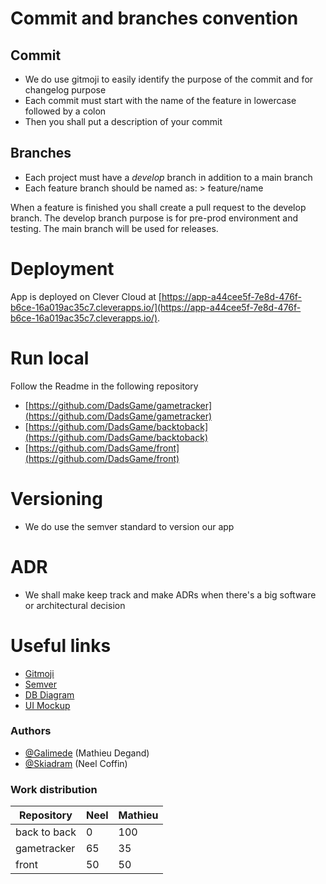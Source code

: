 # Commit and branches convention

## Commit

* We do use gitmoji to easily identify the purpose of the commit and for changelog purpose
* Each commit must start with the name of the feature in lowercase followed by a colon
* Then you shall put a description of your commit 

## Branches

* Each project must have a *develop* branch in addition to a main branch
* Each feature branch should be named as: > feature/name

When a feature is finished you shall create a pull request to the develop branch.
The develop branch purpose is for pre-prod environment and testing.
The main branch will be used for releases.

# Deployment

App is deployed on Clever Cloud at [https://app-a44cee5f-7e8d-476f-b6ce-16a019ac35c7.cleverapps.io/](https://app-a44cee5f-7e8d-476f-b6ce-16a019ac35c7.cleverapps.io/).

# Run local

Follow the Readme in the following repository
* [https://github.com/DadsGame/gametracker](https://github.com/DadsGame/gametracker)
* [https://github.com/DadsGame/backtoback](https://github.com/DadsGame/backtoback)
* [https://github.com/DadsGame/front](https://github.com/DadsGame/front)

# Versioning

* We do use the semver standard to version our app

# ADR

* We shall make keep track and make ADRs when there's a big software or architectural decision

# Useful links

* [Gitmoji](https://gitmoji.dev)
* [Semver](https://semver.org)
* [DB Diagram](https://dbdiagram.io/d/620bbbb6485e433543b6a6a7)
* [UI Mockup](https://www.figma.com/file/qYoF81Ty79jiHSsxjcYx6Z/Disney-Plush%2B-(Community)?node-id=0%3A1)

### Authors

* [@Galimede](https://github.com/Galimede) (Mathieu Degand)
* [@Skiadram](https://github.com/Skiadram) (Neel Coffin)

### Work distribution
| **Repository** | **Neel** | **Mathieu** |
|----------------|----------|-------------|
| back to back   | 0        | 100         |
| gametracker    | 65       | 35          |
| front          | 50       | 50          |
